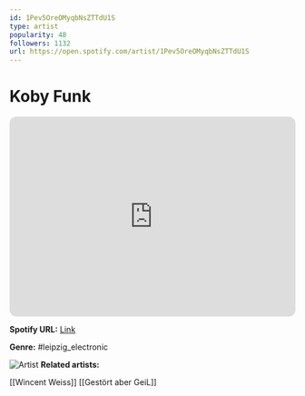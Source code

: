 ```yaml
---
id: 1Pev5OreOMyqbNsZTTdU1S
type: artist
popularity: 48
followers: 1132
url: https://open.spotify.com/artist/1Pev5OreOMyqbNsZTTdU1S
---
```

# Koby Funk

<iframe style="border-radius:12px" src="https://open.spotify.com/embed/artist/1Pev5OreOMyqbNsZTTdU1S" width="100%" height="352" frameBorder="0" allowfullscreen="" allow="autoplay; clipboard-write; encrypted-media; fullscreen; picture-in-picture" loading="lazy"></iframe>

**Spotify URL:** [Link](https://open.spotify.com/artist/1Pev5OreOMyqbNsZTTdU1S)

**Genre:**  #leipzig_electronic

![Artist](https://i.scdn.co/image/ab6761610000e5ebc1dc540779bd94f5d9250e1d)
**Related artists:**

[[Wincent Weiss]]
[[Gestört aber GeiL]]

